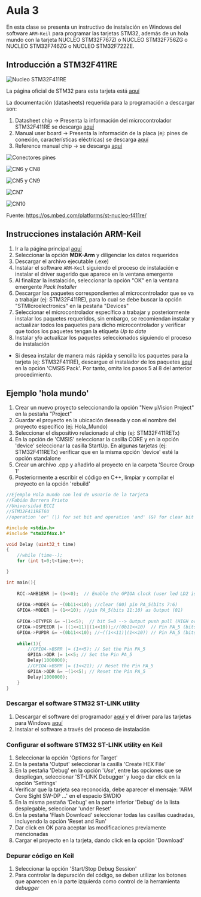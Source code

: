 <h1>Aula 3</h1>

En esta clase se presenta un instructivo de instalación en Windows del software `ARM-Keil` para programar las tarjetas STM32, además de un hola mundo con la tarjeta NUCLEO STM32F767ZI o NUCLEO STM32F756ZG o NUCLEO STM32F746ZG o NUCLEO STM32F722ZE.

<h2>Introducción a STM32F411RE</h2>

![Nucleo STM32F411RE](image-5.png)

La página oficial de STM32 para esta tarjeta está <a href="https://www.st.com/en/evaluation-tools/nucleo-f411re.html">aquí</a>


La documentación (datasheets) requerida para la programación a descargar son:

1. Datasheet chip -> Presenta la información del microcontrolador STM32F411RE se descarga <a href="https://www.st.com/en/microcontrollers-microprocessors/stm32f411/documentation.html">aquí</a>
2. Manual user board -> Presenta la información de la placa (ej: pines de conexión, características eléctricas) se descarga <a href="https://www.st.com/en/evaluation-tools/nucleo-f411re.html#documentation">aquí</a>
3. Reference manual chip -> se descarga <a href="https://www.st.com/en/microcontrollers-microprocessors/stm32f411/documentation.html">aquí</a>


![Conectores pines](image.png)

![CN6 y CN8](image-1.png)

![CN5 y CN9](image-2.png)

![CN7](image-3.png)

![CN10](image-4.png)

Fuente: https://os.mbed.com/platforms/st-nucleo-f411re/

<h2>Instrucciones instalación ARM-Keil</h2>

1. Ir a la página principal <a href="https://www.keil.com/download/product/">aquí</a>
2. Seleccionar la opción <b>MDK-Arm</b> y diligenciar los datos requeridos
3. Descargar el archivo ejecutable (.exe)
4. Instalar el software `ARM-Keil` siguiendo el proceso de instalación e instalar el driver sugerido que aparece en la ventana emergente
5. Al finalizar la instalación, seleccionar la opción "OK" en la ventana emergente <i>Pack Installer</i>
6. Descargar los paquetes correspondientes al microcontrolador que se va a trabajar (ej: STM32F411RE), para lo cual se debe buscar la opción "STMIcroelectronics" en la pestaña "Devices"
7. Seleccionar el microcontrolador específico a trabajar y posteriormente instalar los paquetes requeridos, sin embargo, se recomiendan instalar y actualizar todos los paquetes para dicho microcontrolador y verificar que todos los paquetes tengan la etíqueta <i>Up to date</i>
8. Instalar y/o actualizar los paquetes seleccionados siguiendo el proceso de instalación

* Si desea instalar de manera más rápida y sencilla los paquetes para la tarjeta (ej: STM32F411RE), descargue el instalador de los paquetes  <a href="https://www.keil.arm.com/devices/stmicroelectronics-stm32f411retx/features/">aquí</a> en la opción 'CMSIS Pack'. Por tanto, omita los pasos 5 al 8 del anterior procedimiento.

<h2>Ejemplo 'hola mundo'</h2>

1. Crear un nuevo proyecto seleccionando la opción "New µVision Project" en la pestaña "Project"
2. Guardar el proyecto en la ubicación deseada y con el nombre del proyecto específico (ej: Hola_Mundo)
3. Seleccionar el dispositivo relacionado al chip (ej: STM32F411RETx)
4. En la opción de 'CMSIS' seleccionar la casilla CORE y en la opción 'device' seleccionar la casilla StartUp. En algunas tarjetas (ej: STM32F411RETx) verificar que en la misma opción 'device' esté la opción standalone
5. Crear un archivo .cpp y añadirlo al proyecto en la carpeta 'Source Group 1'
6. Posteriormente a escribir el código en C++, limpiar y compilar el proyecto en la opción 'rebuild'

```cpp
//Ejemplo Hola mundo con led de usuario de la tarjeta
//Fabián Barrera Prieto
//Universidad ECCI
//STM32F411RET6U
//operation 'or' (|) for set bit and operation 'and' (&) for clear bit

#include <stdio.h>
#include "stm32f4xx.h"

void Delay (uint32_t time)
{
	//while (time--);  
	for (int t=0;t<time;t++);

}

int main(){
	
	RCC->AHB1ENR |= (1<<0);  // Enable the GPIOA clock (user led LD2 is connected to PA_5)
	
    GPIOA->MODER &= ~(0b11<<10); //clear (00) pin PA_5(bits 7:6)  
	GPIOA->MODER |= (1<<10); //pin PA_5(bits 11:10) as Output (01)
	
	GPIOA->OTYPER &= ~(1<<5);  // bit 5=0 --> Output push pull (HIGH or LOW)
	GPIOA->OSPEEDR |= ((1<<11)|(1<<10));//(0b11<<10)  // Pin PA_5 (bits 11:10) as High Speed (11)
	GPIOA->PUPDR &= ~(0b11<<10); //~((1<<11)|(1<<10)) // Pin PA_5 (bits 11:10) are 0:0 --> no pull up or pull down
	
	while(1){
		//GPIOA->BSRR |= (1<<5); // Set the Pin PA_5
		GPIOA->ODR |= 1<<5; // Set the Pin PA_5
		Delay(1000000);
		//GPIOA->BSRR |= (1<<21); // Reset the Pin PA_5
		GPIOA->ODR &= ~(1<<5); // Reset the Pin PA_5
		Delay(1000000);
	}
}
```

<h3>Descargar el software STM32 ST-LINK utility</h3>

1. Descargar el software del programador <a href="https://www.st.com/en/development-tools/stsw-link004.html">aquí</a> y el driver para las tarjetas para Windows <a href="https://www.st.com/en/development-tools/stsw-link009.html?dl=redirect">aquí</a>
2. Instalar el software a través del proceso de instalación

<h3>Configurar el software STM32 ST-LINK utility en Keil</h3>

1. Seleccionar la opción 'Options for Target'
2. En la pestaña 'Output' seleccionar la casilla 'Create HEX File'
3. En la pestaña 'Debug' en la opción '<i>Use</i>', entre las opciones que se despliegan, seleccionar 'ST-LINK Debugger' y luego dar click en la opción 'Settings'
4. Verificar que la tarjeta sea reconocida, debe aparecer el mensaje: 'ARM Core Sight SW-DP ...' en el espacio SWDIO
5. En la misma pestaña 'Debug' en la parte inferior 'Debug' de la lista desplegable, seleccionar 'under Reset'
6. En la pestaña 'Flash Download' seleccionar todas las casillas cuadradas, incluyendo la opción 'Reset and Run'
7. Dar click en OK para aceptar las modificaciones previamente mencionadas
8. Cargar el proyecto en la tarjeta, dando click en la opción 'Download' 

<h3>Depurar código en Keil</h3>

1. Seleccionar la opción 'Start/Stop Debug Session'
2. Para controlar la depuración del código, se deben utilizar los botones que aparecen en la parte izquierda como control de la herramienta <i>debugger</i>